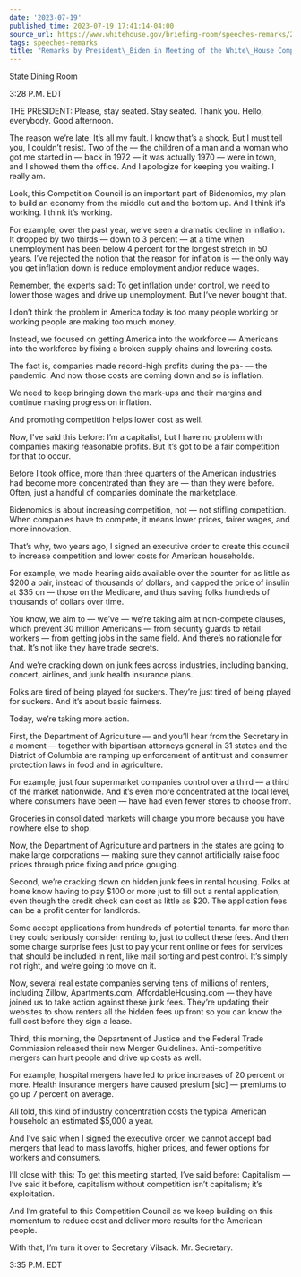 ```yaml
---
date: '2023-07-19'
published_time: 2023-07-19 17:41:14-04:00
source_url: https://www.whitehouse.gov/briefing-room/speeches-remarks/2023/07/19/remarks-by-president-biden-in-meeting-of-the-white-house-competition-council/
tags: speeches-remarks
title: "Remarks by President\_Biden in Meeting of the White\_House Competition\_Council"
---
```

 
State Dining Room

3:28 P.M. EDT

THE PRESIDENT: Please, stay seated. Stay seated. Thank you. Hello,
everybody. Good afternoon.

The reason we’re late: It’s all my fault. I know that’s a shock. But I
must tell you, I couldn’t resist. Two of the — the children of a man and
a woman who got me started in — back in 1972 — it was actually 1970 —
were in town, and I showed them the office. And I apologize for keeping
you waiting. I really am.

Look, this Competition Council is an important part of Bidenomics, my
plan to build an economy from the middle out and the bottom up. And I
think it’s working. I think it’s working.

For example, over the past year, we’ve seen a dramatic decline in
inflation. It dropped by two thirds — down to 3 percent — at a time when
unemployment has been below 4 percent for the longest stretch in 50
years. I’ve rejected the notion that the reason for inflation is — the
only way you get inflation down is reduce employment and/or reduce
wages.

Remember, the experts said: To get inflation under control, we need to
lower those wages and drive up unemployment. But I’ve never bought that.

I don’t think the problem in America today is too many people working or
working people are making too much money.

Instead, we focused on getting America into the workforce — Americans
into the workforce by fixing a broken supply chains and lowering costs.

The fact is, companies made record-high profits during the pa- — the
pandemic. And now those costs are coming down and so is inflation.

We need to keep bringing down the mark-ups and their margins and
continue making progress on inflation.

And promoting competition helps lower cost as well.

Now, I’ve said this before: I’m a capitalist, but I have no problem with
companies making reasonable profits. But it’s got to be a fair
competition for that to occur.

Before I took office, more than three quarters of the American
industries had become more concentrated than they are — than they were
before. Often, just a handful of companies dominate the marketplace.

Bidenomics is about increasing competition, not — not stifling
competition. When companies have to compete, it means lower prices,
fairer wages, and more innovation.

That’s why, two years ago, I signed an executive order to create this
council to increase competition and lower costs for American households.

For example, we made hearing aids available over the counter for as
little as $200 a pair, instead of thousands of dollars, and capped the
price of insulin at $35 on — those on the Medicare, and thus saving
folks hundreds of thousands of dollars over time.

You know, we aim to — we’ve — we’re taking aim at non-compete clauses,
which prevent 30 million Americans — from security guards to retail
workers — from getting jobs in the same field. And there’s no rationale
for that. It’s not like they have trade secrets.

And we’re cracking down on junk fees across industries, including
banking, concert, airlines, and junk health insurance plans.

Folks are tired of being played for suckers. They’re just tired of being
played for suckers. And it’s about basic fairness.

Today, we’re taking more action.

First, the Department of Agriculture — and you’ll hear from the
Secretary in a moment — together with bipartisan attorneys general in 31
states and the District of Columbia are ramping up enforcement of
antitrust and consumer protection laws in food and in agriculture.

For example, just four supermarket companies control over a third — a
third of the market nationwide. And it’s even more concentrated at the
local level, where consumers have been — have had even fewer stores to
choose from.

Groceries in consolidated markets will charge you more because you have
nowhere else to shop.

Now, the Department of Agriculture and partners in the states are going
to make large corporations — making sure they cannot artificially raise
food prices through price fixing and price gouging.

Second, we’re cracking down on hidden junk fees in rental housing. Folks
at home know having to pay $100 or more just to fill out a rental
application, even though the credit check can cost as little as $20. The
application fees can be a profit center for landlords.

Some accept applications from hundreds of potential tenants, far more
than they could seriously consider renting to, just to collect these
fees. And then some charge surprise fees just to pay your rent online or
fees for services that should be included in rent, like mail sorting and
pest control. It’s simply not right, and we’re going to move on it.

Now, several real estate companies serving tens of millions of renters,
including Zillow, Apartments.com, AffordableHousing.com — they have
joined us to take action against these junk fees. They’re updating their
websites to show renters all the hidden fees up front so you can know
the full cost before they sign a lease.

Third, this morning, the Department of Justice and the Federal Trade
Commission released their new Merger Guidelines. Anti-competitive
mergers can hurt people and drive up costs as well.

For example, hospital mergers have led to price increases of 20 percent
or more. Health insurance mergers have caused presium \[sic\] — premiums
to go up 7 percent on average.

All told, this kind of industry concentration costs the typical American
household an estimated $5,000 a year.

And I’ve said when I signed the executive order, we cannot accept bad
mergers that lead to mass layoffs, higher prices, and fewer options for
workers and consumers.

I’ll close with this: To get this meeting started, I’ve said before:
Capitalism — I’ve said it before, capitalism without competition isn’t
capitalism; it’s exploitation.

And I’m grateful to this Competition Council as we keep building on this
momentum to reduce cost and deliver more results for the American
people.

With that, I’m turn it over to Secretary Vilsack. Mr. Secretary.

3:35 P.M. EDT
